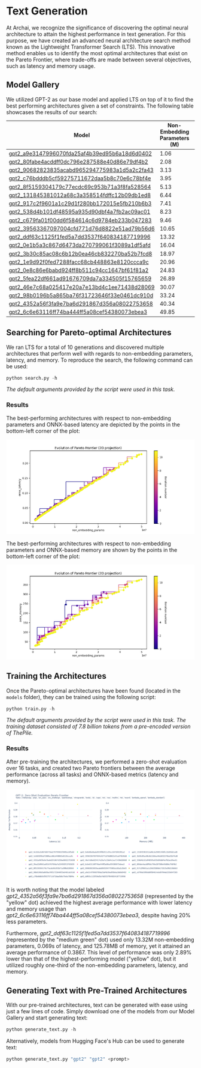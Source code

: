 # Text Generation

At Archai, we recognize the significance of discovering the optimal neural architecture to attain the highest performance in text generation. For this purpose, we have created an advanced neural architecture search method known as the Lightweight Transformer Search (LTS). This innovative method enables us to identify the most optimal architectures that exist on the Pareto Frontier, where trade-offs are made between several objectives, such as latency and memory usage.

## Model Gallery

We utilized GPT-2 as our base model and applied LTS on top of it to find the best performing architectures given a set of constraints. The following table showcases the results of our search:

| Model | Non-Embedding Parameters (M) | Latency (s) | Memory (MB) |
| - | - | - | - |
[gpt2_a9e3147996070fda25af4b39ed95b6a18d6d0402](https://github.com/microsoft/archai) | 1.06 | 0.008 | 29.06
[gpt2_80fabe4acddff0dc796e287588e40d86e79df4b2](https://github.com/microsoft/archai) | 2.08 | 0.013 | 45.46
[gpt2_90682823835acabd965294775983a1d5a2c2fa43](https://github.com/microsoft/archai) | 3.13 | 0.021 | 74.50
[gpt2_c76bdddb5cf59275711672daa5b8c70e6c78bf4e](https://github.com/microsoft/archai) | 3.95 | 0.024 | 77.62
[gpt2_8f5159304179c77ecdc69c953b71a3f8fa528564](https://github.com/microsoft/archai) | 5.13 | 0.030 | 94.64
[gpt2_131845381012a68c3a358514fdffc12b09db1ed8](https://github.com/microsoft/archai) | 6.44 | 0.036 | 112.16
[gpt2_917c2f9601a1c29d1f280bb172015e5fb210b6b3](https://github.com/microsoft/archai) | 7.41 | 0.042 | 90.76
[gpt2_538d4b101df48595a935d90dbf4a7fb2ac09ac01](https://github.com/microsoft/archai) | 8.23 | 0.047 | 93.88
[gpt2_c679fa01f00dd6f584614c6d9784eb233b047283](https://github.com/microsoft/archai) | 9.46 | 0.053 | 148.71
[gpt2_39563367097004cfd771d76d8822e51ad79b56d6](https://github.com/microsoft/archai) | 10.65 | 0.051 | 190.77
[gpt2_ddf63c1125f1fed5a7dd3537f640834187719996](https://github.com/microsoft/archai) | 13.32 | 0.069 | 125.78
[gpt2_0e1b5a3c867d6473da270799061f3089a1df5afd](https://github.com/microsoft/archai) | 16.04 | 0.084 | 173.74
[gpt2_3b30c85ac08c6b12b0ea46cb832270ba52b7fcd8](https://github.com/microsoft/archai) | 18.97 | 0.096 | 209.94
[gpt2_1e9d92f0fed7288facc68cb448863e8120ccca9c](https://github.com/microsoft/archai) | 20.96 | 0.105 | 217.50
[gpt2_0e8c86e6babd924ff8b511c94cc1647bf61f81a2](https://github.com/microsoft/archai) | 24.83 | 0.121 | 244.77
[gpt2_5fea22df661ad91676709da7a334505f15765659](https://github.com/microsoft/archai) | 26.89 | 0.131 | 252.65
[gpt2_46e7c68a025417e20a7e13bd4c1ee71438d28069](https://github.com/microsoft/archai) | 30.07 | 0.146 | 252.23
[gpt2_98b0196b5a865ba76f31723646f33e0461dc910d](https://github.com/microsoft/archai) | 33.24 | 0.160 | 314.39
[gpt2_4352a56f3fa9e7ba6d291867d356a08022753658](https://github.com/microsoft/archai) | 40.34 | 0.195 | 328.88
[gpt2_6c6e63116ff74ba444ff5a08cef54380073ebea3](https://github.com/microsoft/archai) | 49.85 | 0.230 | 377.68

## Searching for Pareto-optimal Architectures

We ran LTS for a total of 10 generations and discovered multiple architectures that perform well with regards to non-embedding parameters, latency, and memory. To reproduce the search, the following command can be used:

```python
python search.py -h
```

*The default arguments provided by the script were used in this task.*

### Results

The best-performing architectures with respect to non-embedding parameters and ONNX-based latency are depicted by the points in the bottom-left corner of the plot:

![Non-Embedding Parameters x ONNX Latency Plot](assets/pareto_non_embedding_params_vs_onnx_latency.png)

The best-performing architectures with respect to non-embedding parameters and ONNX-based memory are shown by the points in the bottom-left corner of the plot:

![Non-Embedding Parameters x ONNX Memory Plot](assets/pareto_non_embedding_params_vs_onnx_memory.png)

## Training the Architectures

Once the Pareto-optimal architectures have been found (located in the `models` folder), they can be trained using the following script:

```python
python train.py -h
```

*The default arguments provided by the script were used in this task. The training dataset consisted of 7.8 billion tokens from a pre-encoded version of ThePile.*

### Results

After pre-training the architectures, we performed a zero-shot evaluation over 16 tasks, and created two Pareto frontiers between the average performance (across all tasks) and ONNX-based metrics (latency and memory).

![GPT-2: Zero-Shot Evaluation Pareto Frontier](assets/pareto_zero_shot_eval.png)

It is worth noting that the model labeled *gpt2_4352a56f3fa9e7ba6d291867d356a08022753658* (represented by the "yellow" dot) achieved the highest average performance with lower latency and memory usage than *gpt2_6c6e63116ff74ba444ff5a08cef54380073ebea3*, despite having 20% less parameters.

Furthermore, *gpt2_ddf63c1125f1fed5a7dd3537f640834187719996* (represented by the "medium green" dot) used only 13.32M non-embedding parameters, 0.069s of latency, and 125.78MB of memory, yet it attained an average performance of 0.3867. This level of performance was only 2.89% lower than that of the highest-performing model ("yellow" dot), but it utilized roughly one-third of the non-embedding parameters, latency, and memory.

## Generating Text with Pre-Trained Architectures

With our pre-trained architectures, text can be generated with ease using just a few lines of code. Simply download one of the models from our Model Gallery and start generating text:

```python
python generate_text.py -h
```

Alternatively, models from Hugging Face's Hub can be used to generate text:

```python
python generate_text.py "gpt2" "gpt2" <prompt>
```

